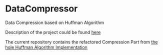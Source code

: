 # DataCompressor

Data Compression based on Huffman Algorithm 

Description of the project could be found [here](https://github.com/yanazdravkova/DataCompressor/blob/master/README.md)

The current repository contains the refactored Compression Part from [the hole Huffman Algorithm Implementation](https://github.com/yanazdravkova/Huffman-Algorithm)



